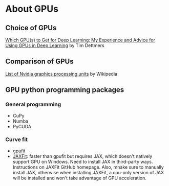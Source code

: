 # About GPUs

## Choice of GPUs
[Which GPU(s) to Get for Deep Learning: My Experience and Advice for Using GPUs in Deep Learning](https://timdettmers.com/2023/01/30/which-gpu-for-deep-learning/) by Tim Dettmers

## Comparison of GPUs
[List of Nvidia graphics processing units](https://en.wikipedia.org/wiki/List_of_Nvidia_graphics_processing_units#Quadro_RTX_x000_series) by Wikipedia

## GPU python programming packages
### General programming
- CuPy
- Numba
- PyCUDA

### Curve fit
- [gpufit](https://github.com/gpufit/Gpufit)
- [JAXFit](https://github.com/Dipolar-Quantum-Gases/jaxfit): faster than gpufit but requires JAX, which doesn't natively support GPU on Windows. Need to install JAX in third-party ways. Instructions on JAXFit GitHub homepage. Also, mnake sure to manually install JAX, otherwise when installing JAXFit, a cpu-only version of JAX will be installed and won't take advantage of GPU acceleration.